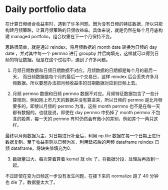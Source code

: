 # Daily portfolio data

在计算日频组合收益率时，遇到了许多问题。因为没有日频的特征数据，所以只能构建月频策略，计算月频策略的日频收益率。具体来说，就是仍然在每个月月底构建 managed portfolio，组合权重在下一个月保持不变。

思路很简单，就是通过 reindex，将月频数据的 month date 转换为日频的 day date ，并对其中每一个 permno 进行 groupby 并后向填充，这样就可以得到日频的特征数据。但是在这个过程中，遇到了许多问题。

1. 月频日期数据和日频日期数据不对应。月频数据的日期都是每个月的最后一天， 而日频数据是每个月的最后一个交易日，这样 reindex 后会丢失许多月频数据。所以要想办法把月频收益率的日期数据对应到日频上去。


2. 月频 permno 数据和日频 permno 数据不对应。月频特征数据包含了一些计算规则，例如刚上市几天的数据并没有算进来，所以日频的 permno 是比月频要多的，即使以月频的 permno 为准，这些 month permno 也不是在每一天都有数据的。也就是说，即使在 day permno 中扔掉了 month permno 不包含的股票，每一天的 permno 有时仍然会有微小的差别，例如差个一两只这样。

最终以月频数据为主，对日期进行补全后，利用 np.tile 数据在每一个日期上进行数据复制。至于收益率则以日频为准，利用延拓后的月频 dataframe reindex 日频 dataframe，将缺失值填充为0.

3. 数据量过大，每次算着算着 kernel 就 die 了。将数据分段，处理后再放到一起。

不过即使在变为日频这一步没有发生问题，在接下来的 normalize 跑了 40 分钟也 die 了。数据量太大了。


